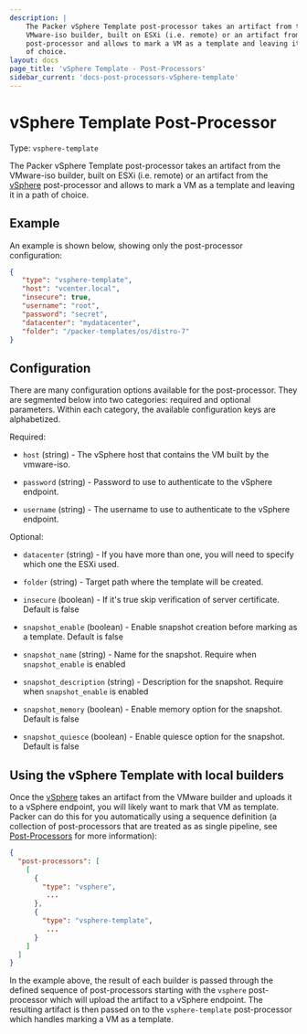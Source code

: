 ```yaml
---
description: |
    The Packer vSphere Template post-processor takes an artifact from the
    VMware-iso builder, built on ESXi (i.e. remote) or an artifact from the vSphere
    post-processor and allows to mark a VM as a template and leaving it in a path
    of choice.
layout: docs
page_title: 'vSphere Template - Post-Processors'
sidebar_current: 'docs-post-processors-vSphere-template'
---
```


# vSphere Template Post-Processor

Type: `vsphere-template`

The Packer vSphere Template post-processor takes an artifact from the
VMware-iso builder, built on ESXi (i.e. remote) or an artifact from the
[vSphere](/docs/post-processors/vsphere.html) post-processor and allows to mark
a VM as a template and leaving it in a path of choice.

## Example

An example is shown below, showing only the post-processor configuration:

``` json
{
   "type": "vsphere-template",
   "host": "vcenter.local",
   "insecure": true,
   "username": "root",
   "password": "secret",
   "datacenter": "mydatacenter",
   "folder": "/packer-templates/os/distro-7"
}
```

## Configuration

There are many configuration options available for the post-processor. They are
segmented below into two categories: required and optional parameters. Within
each category, the available configuration keys are alphabetized.

Required:

-   `host` (string) - The vSphere host that contains the VM built by the
    vmware-iso.

-   `password` (string) - Password to use to authenticate to the vSphere
    endpoint.

-   `username` (string) - The username to use to authenticate to the vSphere
    endpoint.

Optional:

-   `datacenter` (string) - If you have more than one, you will need to specify
    which one the ESXi used.

-   `folder` (string) - Target path where the template will be created.

-   `insecure` (boolean) - If it's true skip verification of server
    certificate. Default is false
    
-   `snapshot_enable` (boolean) - Enable snapshot creation before marking as a 
    template. Default is false
    
-   `snapshot_name` (string) - Name for the snapshot. 
    Require when `snapshot_enable` is enabled
    
-   `snapshot_description` (string) - Description for the snapshot. 
    Require when `snapshot_enable` is enabled
    
-   `snapshot_memory` (boolean) - Enable memory option for the snapshot. 
    Default is false
    
-   `snapshot_quiesce` (boolean) - Enable quiesce option for the snapshot. 
    Default is false
    
## Using the vSphere Template with local builders

Once the [vSphere](/docs/post-processors/vsphere.html) takes an artifact from
the VMware builder and uploads it to a vSphere endpoint, you will likely want
to mark that VM as template. Packer can do this for you automatically using a
sequence definition (a collection of post-processors that are treated as as
single pipeline, see [Post-Processors](/docs/templates/post-processors.html)
for more information):

``` json
{
  "post-processors": [
    [
      {
        "type": "vsphere",
         ...
      },
      {
        "type": "vsphere-template",
         ...
      }
    ]
  ]
}
```

In the example above, the result of each builder is passed through the defined
sequence of post-processors starting with the `vsphere` post-processor which
will upload the artifact to a vSphere endpoint. The resulting artifact is then
passed on to the `vsphere-template` post-processor which handles marking a VM
as a template.
